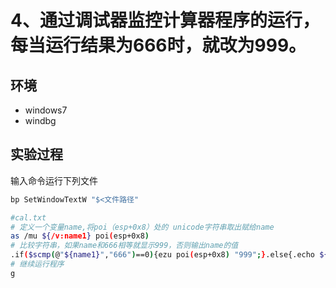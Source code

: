 # 4、通过调试器监控计算器程序的运行，每当运行结果为666时，就改为999。

## 环境

- windows7
- windbg

## 实验过程

输入命令运行下列文件

```bash
bp SetWindowTextW "$<文件路径"
```

```bash
#cal.txt
# 定义一个变量name,将poi（esp+0x8）处的 unicode字符串取出赋给name
as /mu ${/v:name1} poi(esp+0x8)
# 比较字符串，如果name和666相等就显示999，否则输出name的值
.if($scmp(@"${name1}","666")==0){ezu poi(esp+0x8) "999";}.else{.echo ${name1};}
# 继续运行程序
g
```

